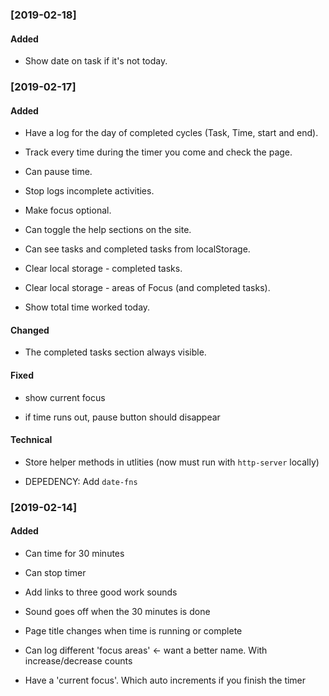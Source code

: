 ### [2019-02-18]

#### Added

- Show date on task if it's not today.

### [2019-02-17]

#### Added

- Have a log for the day of completed cycles (Task, Time, start and end).

- Track every time during the timer you come and check the page.

- Can pause time.

- Stop logs incomplete activities.

- Make focus optional.

- Can toggle the help sections on the site.

- Can see tasks and completed tasks from localStorage.

- Clear local storage - completed tasks.

- Clear local storage - areas of Focus (and completed tasks).

- Show total time worked today.

#### Changed

- The completed tasks section always visible.

#### Fixed

- show current focus

- if time runs out, pause button should disappear

#### Technical

- Store helper methods in utlities (now must run with `http-server` locally)

- DEPEDENCY: Add `date-fns`

### [2019-02-14]

#### Added

- Can time for 30 minutes

- Can stop timer

- Add links to three good work sounds

- Sound goes off when the 30 minutes is done

- Page title changes when time is running or complete

- Can log different 'focus areas' <- want a better name. With increase/decrease counts

- Have a 'current focus'. Which auto increments if you finish the timer

